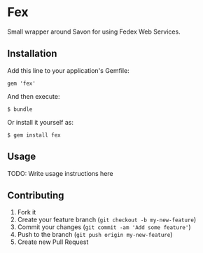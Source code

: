 # Fex

Small wrapper around Savon for using Fedex Web Services.

## Installation

Add this line to your application's Gemfile:

    gem 'fex'

And then execute:

    $ bundle

Or install it yourself as:

    $ gem install fex

## Usage

TODO: Write usage instructions here

## Contributing

1. Fork it
2. Create your feature branch (`git checkout -b my-new-feature`)
3. Commit your changes (`git commit -am 'Add some feature'`)
4. Push to the branch (`git push origin my-new-feature`)
5. Create new Pull Request
